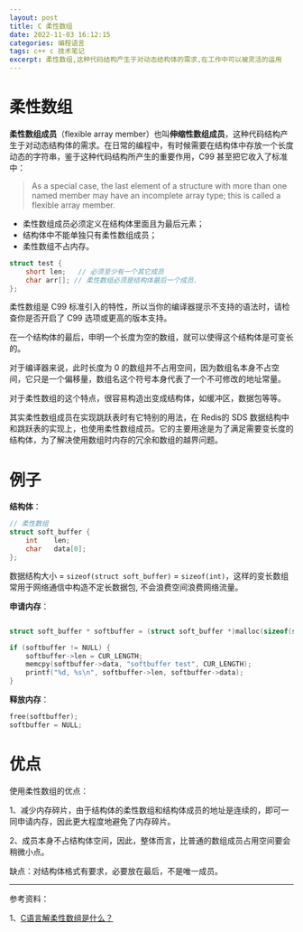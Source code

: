 ```yaml
---
layout: post
title: C 柔性数组
date: 2022-11-03 16:12:15
categories: 编程语言  
tags: c++ c 技术笔记
excerpt: 柔性数组,这种代码结构产生于对动态结构体的需求,在工作中可以被灵活的运用
---
```


# 柔性数组

**柔性数组成员**（flexible array member）也叫**伸缩性数组成员**，这种代码结构产生于对动态结构体的需求。在日常的编程中，有时候需要在结构体中存放一个长度动态的字符串，鉴于这种代码结构所产生的重要作用，C99 甚至把它收入了标准中：

> As a special case, the last element of a structure with more than one named member may have an incomplete array type; this is called a flexible array member.
    
-   柔性数组成员必须定义在结构体里面且为最后元素；
-   结构体中不能单独只有柔性数组成员；
-   柔性数组不占内存。

```c
struct test { 
    short len;   // 必须至少有一个其它成员     
    char arr[]; // 柔性数组必须是结构体最后一个成员.
};
```

柔性数组是 C99 标准引入的特性，所以当你的编译器提示不支持的语法时，请检查你是否开启了 C99 选项或更高的版本支持。

在一个结构体的最后，申明一个长度为空的数组，就可以使得这个结构体是可变长的。

对于编译器来说，此时长度为 0 的数组并不占用空间，因为数组名本身不占空间，它只是一个偏移量，数组名这个符号本身代表了一个不可修改的地址常量。

对于柔性数组的这个特点，很容易构造出变成结构体，如缓冲区，数据包等等。

其实柔性数组成员在实现跳跃表时有它特别的用法，在 Redis的 SDS 数据结构中和跳跃表的实现上，也使用柔性数组成员。它的主要用途是为了满足需要变长度的结构体，为了解决使用数组时内存的冗余和数组的越界问题。

# 例子

**结构体**：

```c
// 柔性数组 
struct soft_buffer {
    int    len;
    char   data[0]; 
};
```


数据结构大小 = `sizeof(struct soft_buffer)` = `sizeof(int)`，这样的变长数组常用于网络通信中构造不定长数据包, 不会浪费空间浪费网络流量。

**申请内存**：
```c++

struct soft_buffer * softbuffer = (struct soft_buffer *)malloc(sizeof(struct soft_buffer) + sizeof(char) * CUR_LENGTH);

if (softbuffer != NULL) {
	softbuffer->len = CUR_LENGTH;
	memcpy(softbuffer->data, "softbuffer test", CUR_LENGTH); 
	printf("%d, %s\n", softbuffer->len, softbuffer->data);
}
```

**释放内存**：

```c++
free(softbuffer); 
softbuffer = NULL;
```

# 优点

使用柔性数组的优点：

1、减少内存碎片，由于结构体的柔性数组和结构体成员的地址是连续的，即可一同申请内存，因此更大程度地避免了内存碎片。

2、成员本身不占结构体空间，因此，整体而言，比普通的数组成员占用空间要会稍微小点。

缺点：对结构体格式有要求，必要放在最后，不是唯一成员。







----
参考资料：

1、[C语言解柔性数组是什么？](https://cloud.tencent.com/developer/article/1764391)